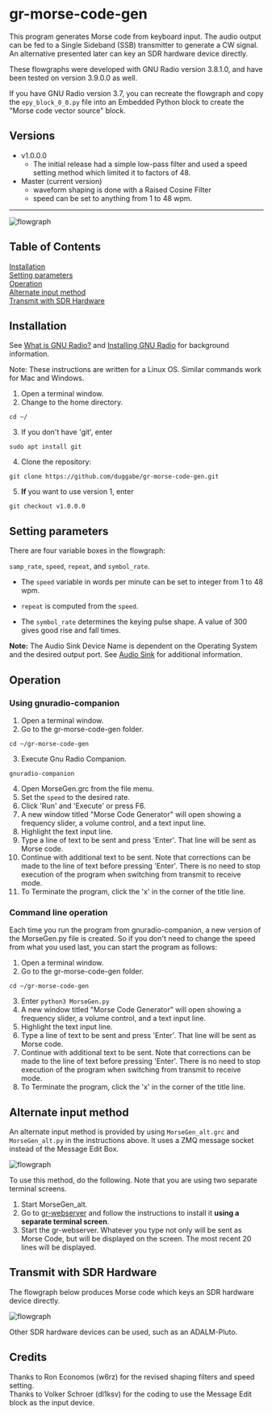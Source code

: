 # gr-morse-code-gen
This program generates Morse code from keyboard input. The audio output can be fed to a Single Sideband (SSB) transmitter to generate a CW signal. An alternative presented later can key an SDR hardware device directly.

These flowgraphs were developed with GNU Radio version 3.8.1.0, and have been tested on version 3.9.0.0 as well.

If you have GNU Radio version 3.7, you can recreate the flowgraph and copy the `epy_block_0_0.py` file into an Embedded Python block to create the "Morse code vector source" block.

## Versions  

* v1.0.0.0
  * The initial release had a simple low-pass filter and used a speed setting method which limited it to factors of 48.
* Master (current version)
  * waveform shaping is done with a Raised Cosine Filter
  * speed can be set to anything from 1 to 48 wpm.

---

![flowgraph](./MorseGen_fg.png "Gnu Radio flowgraph")

## Table of Contents

[Installation](#install)  
[Setting parameters](#params)  
[Operation](#ops)  
[Alternate input method](#alternate)  
[Transmit with SDR Hardware](#transmit)

<a name="install"/>

## Installation

See [What is GNU Radio?](https://wiki.gnuradio.org/index.php/What_is_GNU_Radio%3F) and [Installing GNU Radio](https://wiki.gnuradio.org/index.php/InstallingGR) for background information.

Note: These instructions are written for a Linux OS. Similar commands work for Mac and Windows.

1. Open a terminal window.
2. Change to the home directory.  
```
cd ~/  
```
3. If you don't have 'git', enter  
```
sudo apt install git  
```
4. Clone the repository:  
```
git clone https://github.com/duggabe/gr-morse-code-gen.git
```
5. **If** you want to use version 1, enter  
```
git checkout v1.0.0.0
```

<a name="params"/>

## Setting parameters

There are four variable boxes in the flowgraph:  

```samp_rate```, ```speed```, ```repeat```, and ```symbol_rate```.

* The ```speed``` variable in words per minute can be set to integer from 1 to 48 wpm. 

* ```repeat``` is computed from the ```speed```.

* The ```symbol_rate``` determines the keying pulse shape. A value of 300 gives good rise and fall times.

**Note:** The Audio Sink Device Name is dependent on the Operating System and the desired output port. See [Audio Sink](https://wiki.gnuradio.org/index.php/Audio_Sink) for additional information.

<a name="ops"/>

## Operation

### Using gnuradio-companion

1. Open a terminal window.
2. Go to the gr-morse-code-gen folder.  
```
cd ~/gr-morse-code-gen
```
3. Execute Gnu Radio Companion.  
```
gnuradio-companion
```
4. Open MorseGen.grc from the file menu.
5. Set the ```speed``` to the desired rate.
6. Click 'Run' and 'Execute' or press F6.
7. A new window titled "Morse Code Generator" will open showing a frequency slider, a volume control, and a text input line.
8. Highlight the text input line.
9. Type a line of text to be sent and press 'Enter'. That line will be sent as Morse code.
10. Continue with additional text to be sent. Note that corrections can be made to the line of text before pressing 'Enter'. There is no need to stop execution of the program when switching from transmit to receive mode.
11. To Terminate the program, click the 'x' in the corner of the title line.

### Command line operation

Each time you run the program from gnuradio-companion, a new version of the MorseGen.py file is created. So if you don't need to change the speed from what you used last, you can start the program as follows:

1. Open a terminal window.
2. Go to the gr-morse-code-gen folder.  
```
cd ~/gr-morse-code-gen
```
3. Enter ```python3 MorseGen.py```
4. A new window titled "Morse Code Generator" will open showing a frequency slider, a volume control, and a text input line.
5. Highlight the text input line.
6. Type a line of text to be sent and press 'Enter'. That line will be sent as Morse code.
7. Continue with additional text to be sent. Note that corrections can be made to the line of text before pressing 'Enter'. There is no need to stop execution of the program when switching from transmit to receive mode.
8. To Terminate the program, click the 'x' in the corner of the title line.

<a name="alternate"/>

## Alternate input method

An alternate input method is provided by using ```MorseGen_alt.grc``` and ```MorseGen_alt.py``` in the instructions above. It uses a ZMQ message socket instead of the Message Edit Box.

![flowgraph](./MorseGen_alt_fg.png "Gnu Radio flowgraph")

To use this method, do the following. Note that you are using two separate terminal screens.

1. Start MorseGen_alt.
2. Go to [gr-webserver](https://github.com/duggabe/gr-webserver) and follow the instructions to install it **using a separate terminal screen**.
3. Start the gr-webserver. Whatever you type not only will be sent as Morse Code, but will be displayed on the screen. The most recent 20 lines will be displayed.

<a name="transmit"/>

## Transmit with SDR Hardware

The flowgraph below produces Morse code which keys an SDR hardware device directly.

![flowgraph](./MorseGen_xmt_fg.png "Gnu Radio flowgraph")

Other SDR hardware devices can be used, such as an ADALM-Pluto.


## Credits

Thanks to Ron Economos (w6rz) for the revised shaping filters and speed setting.  
Thanks to Volker Schroer (dl1ksv) for the coding to use the Message Edit block as the input device.

